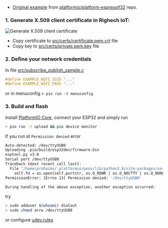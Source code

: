 
- [Original example](https://github.com/platformio/platform-espressif32/tree/v3.1.1/examples/espidf-aws-iot) from [platformio/platform-espressif32](https://github.com/platformio/platform-espressif32) repo.  

### 1. Generate X.509 client certificate in Righech IoT:

![Generate X.509 client certificate](../../.assets/mqtt-issue-cert.gif)

- Copy certificate to [src/certs/certificate.pem.crt](./src/certs/certificate.pem.crt) file
- Copy key to [src/certs/private.pem.key](./src/certs/private.pem.key) file

### 2. Define your network credentials 

In file [src/subscribe_publish_sample.c](./src/subscribe_publish_sample.c#L55-L62)
```cpp
#define EXAMPLE_WIFI_SSID "..."
#define EXAMPLE_WIFI_PASS "..."
```

or in menuconfig `> pio run -t menuconfig`

### 3. Build and flash

Install [PlatformIO Core](https://docs.platformio.org/en/latest/core/installation.html), connect your ESP32 and simply run

```bash
> pio run -t upload && pio device monitor
```

If you run at `Permission denied` error
```bash
Auto-detected: /dev/ttyUSB0
Uploading .pio/build/esp32dev/firmware.bin
esptool.py v3.0
Serial port /dev/ttyUSB0
Traceback (most recent call last):
  File "/home/prohazko/.platformio/penv/lib/python3.8/site-packages/serial/serialposix.py", line 322, in open
    self.fd = os.open(self.portstr, os.O_RDWR | os.O_NOCTTY | os.O_NONBLOCK)
PermissionError: [Errno 13] Permission denied: '/dev/ttyUSB0'

During handling of the above exception, another exception occurred:
```

try 

```bash
> sudo adduser $(whoami) dialout
> sudo chmod a+rw /dev/ttyUSB0
```
or configure [udev.rules](https://docs.platformio.org/en/latest/faq.html#platformio-udev-rules)

